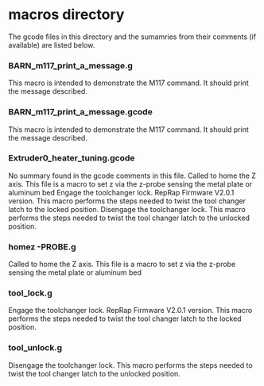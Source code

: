 # macros directory
The gcode files in this directory and the sumamries from their comments (if available) are listed below.

### BARN_m117_print_a_message.g
 This macro is intended to demonstrate the M117 command. It should print the message described.
### BARN_m117_print_a_message.gcode
 This macro is intended to demonstrate the M117 command. It should print the message described.
### Extruder0_heater_tuning.gcode
No summary found in the gcode comments in this file.
Called to home the Z axis.  This file is a macro to set z via the z-probe sensing the metal plate or aluminum bed 
 Engage the toolchanger lock. RepRap Firmware V2.0.1 version. This macro performs the steps needed to twist the tool changer latch to the locked position.
 Disengage the toolchanger lock.  This macro performs the steps needed to twist the tool changer latch to the unlocked position.
### homez -PROBE.g
Called to home the Z axis.  This file is a macro to set z via the z-probe sensing the metal plate or aluminum bed 
### tool_lock.g
 Engage the toolchanger lock. RepRap Firmware V2.0.1 version. This macro performs the steps needed to twist the tool changer latch to the locked position.
### tool_unlock.g
 Disengage the toolchanger lock.  This macro performs the steps needed to twist the tool changer latch to the unlocked position.
